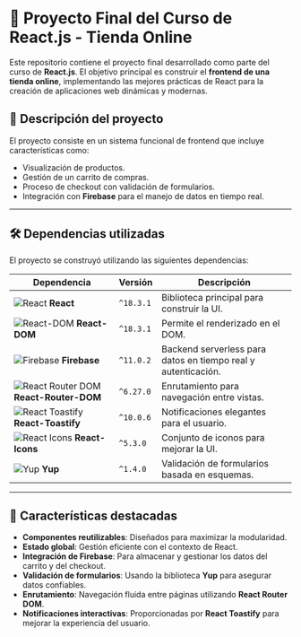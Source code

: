 # 🛒 Proyecto Final del Curso de React.js - Tienda Online

Este repositorio contiene el proyecto final desarrollado como parte del curso de **React.js**. El objetivo principal es construir el **frontend de una tienda online**, implementando las mejores prácticas de React para la creación de aplicaciones web dinámicas y modernas.

## 🎯 **Descripción del proyecto**
El proyecto consiste en un sistema funcional de frontend que incluye características como:
- Visualización de productos.
- Gestión de un carrito de compras.
- Proceso de checkout con validación de formularios.
- Integración con **Firebase** para el manejo de datos en tiempo real.

---

## 🛠️ **Dependencias utilizadas**
El proyecto se construyó utilizando las siguientes dependencias:

| Dependencia          | Versión    | Descripción                                   |
|----------------------|------------|-----------------------------------------------|
| ![React](https://img.icons8.com/color/48/null/react-native.png) **React** | `^18.3.1` | Biblioteca principal para construir la UI. |
| ![React-DOM](https://img.icons8.com/color/48/null/react-native.png) **React-DOM** | `^18.3.1` | Permite el renderizado en el DOM.          |
| ![Firebase](https://img.icons8.com/color/48/null/firebase.png) **Firebase** | `^11.0.2` | Backend serverless para datos en tiempo real y autenticación. |
| ![React Router DOM](https://img.icons8.com/ios-glyphs/30/null/navigation.png) **React-Router-DOM** | `^6.27.0` | Enrutamiento para navegación entre vistas. |
| ![React Toastify](https://img.icons8.com/color/48/null/bell.png) **React-Toastify** | `^10.0.6` | Notificaciones elegantes para el usuario. |
| ![React Icons](https://img.icons8.com/color/48/null/font.png) **React-Icons** | `^5.3.0` | Conjunto de iconos para mejorar la UI.     |
| ![Yup](https://img.icons8.com/windows/32/null/json.png) **Yup** | `^1.4.0` | Validación de formularios basada en esquemas. |

---

## 🚀 **Características destacadas**
- **Componentes reutilizables**: Diseñados para maximizar la modularidad.
- **Estado global**: Gestión eficiente con el contexto de React.
- **Integración de Firebase**: Para almacenar y gestionar los datos del carrito y del checkout.
- **Validación de formularios**: Usando la biblioteca **Yup** para asegurar datos confiables.
- **Enrutamiento**: Navegación fluida entre páginas utilizando **React Router DOM**.
- **Notificaciones interactivas**: Proporcionadas por **React Toastify** para mejorar la experiencia del usuario.
